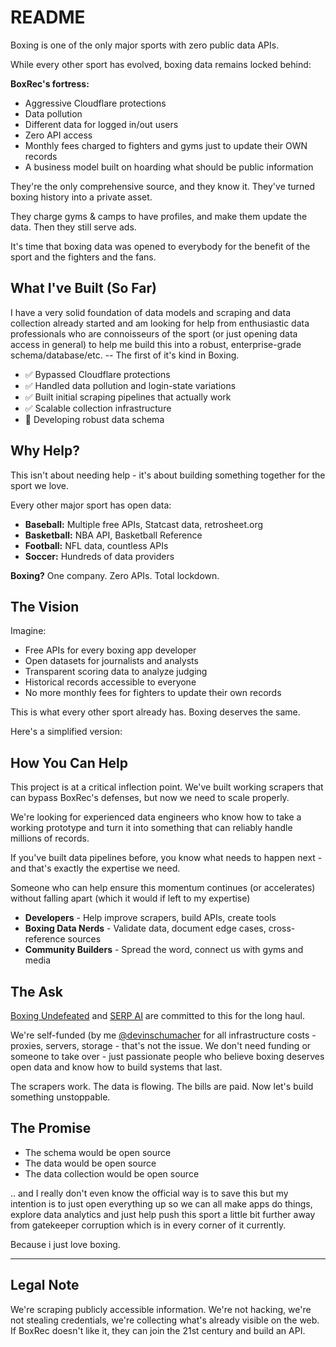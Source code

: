 # README

Boxing is one of the only major sports with zero public data APIs. 

While every other sport has evolved, boxing data remains locked behind:

**BoxRec's fortress:**
- Aggressive Cloudflare protections
- Data pollution
- Different data for logged in/out users
- Zero API access
- Monthly fees charged to fighters and gyms just to update their OWN records
- A business model built on hoarding what should be public information

They're the only comprehensive source, and they know it. They've turned boxing history into a private asset.

They charge gyms & camps to have profiles, and make them update the data. Then they still serve ads.

It's time that boxing data was opened to everybody for the benefit of the sport and the fighters and the fans.

## What I've Built (So Far)

 I have a very solid foundation of data models and scraping and data collection already started and am looking for help from enthusiastic data professionals who are connoisseurs of the sport (or just opening data access in general) to help me build this into a robust, enterprise-grade schema/database/etc. -- The first of it's kind in Boxing.
 
- ✅ Bypassed Cloudflare protections
- ✅ Handled data pollution and login-state variations
- ✅ Built initial scraping pipelines that actually work
- ✅ Scalable collection infrastructure
- 🚧 Developing robust data schema

## Why Help?

This isn't about needing help - it's about building something together for the sport we love.

Every other major sport has open data:

- **Baseball:** Multiple free APIs, Statcast data, retrosheet.org
- **Basketball:** NBA API, Basketball Reference
- **Football:** NFL data, countless APIs
- **Soccer:** Hundreds of data providers

**Boxing?** One company. Zero APIs. Total lockdown.


## The Vision

Imagine:

- Free APIs for every boxing app developer
- Open datasets for journalists and analysts
- Transparent scoring data to analyze judging
- Historical records accessible to everyone
- No more monthly fees for fighters to update their own records

This is what every other sport already has. Boxing deserves the same.

Here's a simplified version:

## How You Can Help


This project is at a critical inflection point. We've built working scrapers that can bypass BoxRec's defenses, but now we need to scale properly. 

We're looking for experienced data engineers who know how to take a working prototype and turn it into something that can reliably handle millions of records. 

If you've built data pipelines before, you know what needs to happen next - and that's exactly the expertise we need.

Someone who can help ensure this momentum continues (or accelerates) without falling apart (which it would if left to my expertise)

- **Developers** - Help improve scrapers, build APIs, create tools
- **Boxing Data Nerds** - Validate data, document edge cases, cross-reference sources
- **Community Builders** - Spread the word, connect us with gyms and media

## The Ask

[Boxing Undefeated](https://github.com/boxingundefeated) and [SERP AI](https://github.com/serp-ai) are committed to this for the long haul. 

We're self-funded (by me [@devinschumacher](https://github.com/devinschumacher) for all infrastructure costs - proxies, servers, storage - that's not the issue. 
We don't need funding or someone to take over - just passionate people who believe boxing deserves open data and know how to build systems that last.

The scrapers work. The data is flowing. The bills are paid. Now let's build something unstoppable.


## The Promise

- The schema would be open source
- The data would be open source
- The data collection would be open source

 .. and I really don't even know the official way is to save this but my intention is to just open everything up so we can all make apps do things, explore data analytics and just help push this sport a little bit further away from gatekeeper corruption which is in every corner of it currently.

 Because i just love boxing.

---

## Legal Note

We're scraping publicly accessible information. We're not hacking, we're not stealing credentials, we're collecting what's already visible on the web. If BoxRec doesn't like it, they can join the 21st century and build an API.
